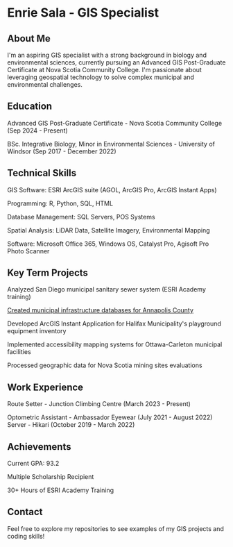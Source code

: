 # Enrie Sala - GIS Specialist
## About Me
I'm an aspiring GIS specialist with a strong background in biology and environmental sciences, currently pursuing an Advanced GIS Post-Graduate Certificate at Nova Scotia Community College. I'm passionate about leveraging geospatial technology to solve complex municipal and environmental challenges.

## Education
Advanced GIS Post-Graduate Certificate - Nova Scotia Community College (Sep 2024 - Present)

BSc. Integrative Biology, Minor in Environmental Sciences - University of Windsor (Sep 2017 - December 2022)

## Technical Skills
GIS Software: ESRI ArcGIS suite (AGOL, ArcGIS Pro, ArcGIS Instant Apps)

Programming: R, Python, SQL, HTML

Database Management: SQL Servers, POS Systems

Spatial Analysis: LiDAR Data, Satellite Imagery, Environmental Mapping

Software: Microsoft Office 365, Windows OS, Catalyst Pro, Agisoft Pro Photo Scanner
## Key Term Projects 

Analyzed San Diego municipal sanitary sewer system (ESRI Academy training)

[Created municipal infrastructure databases for Annapolis County](https://github.com/EnrieSala/EnrieSala/blob/main/assets/LawrenceTownAssignment2Final.jpg)

Developed ArcGIS Instant Application for Halifax Municipality's playground equipment inventory

Implemented accessibility mapping systems for Ottawa-Carleton municipal facilities

Processed geographic data for Nova Scotia mining sites evaluations
## Work Experience

Route Setter - Junction Climbing Centre (March 2023 - Present)

Optometric Assistant - Ambassador Eyewear (July 2021 - August 2022)
Server - Hikari (October 2019 - March 2022)
## Achievements

Current GPA: 93.2

Multiple Scholarship Recipient

30+ Hours of ESRI Academy Training
## Contact

Feel free to explore my repositories to see examples of my GIS projects and coding skills!
